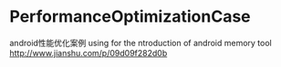# PerformanceOptimizationCase
android性能优化案例
using for the ntroduction of android memory tool 
http://www.jianshu.com/p/09d09f282d0b 
